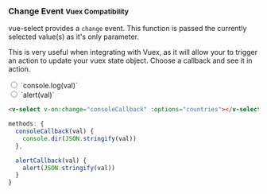 ### Change Event <small>Vuex Compatibility</small>

vue-select provides a `change` event. This function is passed the currently selected value(s) as it's only parameter.

This is very useful when integrating with Vuex, as it will allow your to trigger an action to update your vuex state object. Choose a callback and see it in action.

<div class="form-inline">
<div class="radio"><label><input type="radio" v-model="callback" value="console"> `console.log(val)`</label> </div>
<div class="radio"><label><input type="radio" v-model="callback" value="alert"> `alert(val)`</label> </div>
</div>

```html
<v-select v-on:change="consoleCallback" :options="countries"></v-select>
```

```js
methods: {
  consoleCallback(val) {
    console.dir(JSON.stringify(val))
  },

  alertCallback(val) {
    alert(JSON.stringify(val))
  }
}
```

